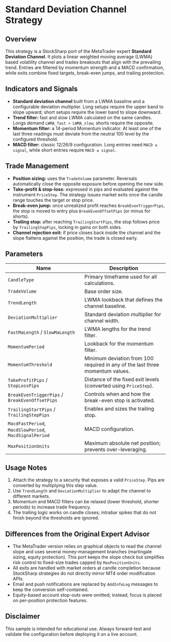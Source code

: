 # Standard Deviation Channel Strategy

## Overview
This strategy is a StockSharp port of the MetaTrader expert **Standard Deviation Channel**. It plots a linear weighted moving average (LWMA) based volatility channel and trades breakouts that align with the prevailing trend. Entries are filtered by momentum strength and a MACD confirmation, while exits combine fixed targets, break-even jumps, and trailing protection.

## Indicators and Signals
- **Standard deviation channel** built from a LWMA baseline and a configurable deviation multiplier. Long setups require the upper band to slope upward; short setups require the lower band to slope downward.
- **Trend filter:** fast and slow LWMA calculated on the same candles. Longs demand `LWMA_fast > LWMA_slow`; shorts require the opposite.
- **Momentum filter:** a 14-period Momentum indicator. At least one of the last three readings must deviate from the neutral 100 level by the configured threshold.
- **MACD filter:** classic 12/26/9 configuration. Long entries need `MACD ≥ signal`, while short entries require `MACD ≤ signal`.

## Trade Management
- **Position sizing:** uses the `TradeVolume` parameter. Reversals automatically close the opposite exposure before opening the new side.
- **Take-profit & stop-loss:** expressed in pips and evaluated against the instrument `PriceStep`. The strategy issues market exits once the candle range touches the target or stop price.
- **Break-even jump:** once unrealized profit reaches `BreakEvenTriggerPips`, the stop is moved to entry plus `BreakEvenOffsetPips` (or minus for shorts).
- **Trailing stop:** after reaching `TrailingStartPips`, the stop follows price by `TrailingStepPips`, locking in gains on both sides.
- **Channel rejection exit:** if price closes back inside the channel and the slope flattens against the position, the trade is closed early.

## Parameters
| Name | Description |
| --- | --- |
| `CandleType` | Primary timeframe used for all calculations. |
| `TradeVolume` | Base order size. |
| `TrendLength` | LWMA lookback that defines the channel baseline. |
| `DeviationMultiplier` | Standard deviation multiplier for channel width. |
| `FastMaLength` / `SlowMaLength` | LWMA lengths for the trend filter. |
| `MomentumPeriod` | Lookback for the momentum filter. |
| `MomentumThreshold` | Minimum deviation from 100 required in any of the last three momentum values. |
| `TakeProfitPips` / `StopLossPips` | Distance of the fixed exit levels (converted using `PriceStep`). |
| `BreakEvenTriggerPips` / `BreakEvenOffsetPips` | Controls when and how the break-even stop is activated. |
| `TrailingStartPips` / `TrailingStepPips` | Enables and sizes the trailing stop. |
| `MacdFastPeriod`, `MacdSlowPeriod`, `MacdSignalPeriod` | MACD configuration. |
| `MaxPositionUnits` | Maximum absolute net position; prevents over-leveraging. |

## Usage Notes
1. Attach the strategy to a security that exposes a valid `PriceStep`. Pips are converted by multiplying this step value.
2. Use `TrendLength` and `DeviationMultiplier` to adapt the channel to different markets.
3. Momentum and MACD filters can be relaxed (lower threshold, shorter periods) to increase trade frequency.
4. The trailing logic works on candle closes; intrabar spikes that do not finish beyond the thresholds are ignored.

## Differences from the Original Expert Advisor
- The MetaTrader version relies on graphical objects to read the channel slope and uses several money-management branches (martingale sizing, equity protection). This port keeps the slope check but simplifies risk control to fixed-size trades capped by `MaxPositionUnits`.
- All exits are handled with market orders at candle completion because StockSharp strategies do not directly mirror MT4 order modification APIs.
- Email and push notifications are replaced by `AddInfoLog` messages to keep the conversion self-contained.
- Equity-based account stop-outs were omitted; instead, focus is placed on per-position protection features.

## Disclaimer
This sample is intended for educational use. Always forward-test and validate the configuration before deploying it on a live account.
